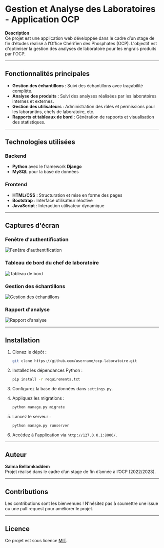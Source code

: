 # Gestion et Analyse des Laboratoires - Application OCP

**Description**  
Ce projet est une application web développée dans le cadre d’un stage de fin d’études réalisé à l’Office Chérifien des Phosphates (OCP). L'objectif est d'optimiser la gestion des analyses de laboratoire pour les engrais produits par l'OCP.

---

## Fonctionnalités principales
- **Gestion des échantillons** : Suivi des échantillons avec traçabilité complète.
- **Analyse des produits** : Suivi des analyses réalisées par les laboratoires internes et externes.
- **Gestion des utilisateurs** : Administration des rôles et permissions pour les laborantins, chefs de laboratoire, etc.
- **Rapports et tableaux de bord** : Génération de rapports et visualisation des statistiques.

---

## Technologies utilisées

### Backend
- **Python** avec le framework **Django**
- **MySQL** pour la base de données

### Frontend
- **HTML/CSS** : Structuration et mise en forme des pages
- **Bootstrap** : Interface utilisateur réactive
- **JavaScript** : Interaction utilisateur dynamique

---

## Captures d'écran

### Fenêtre d'authentification
![Fenêtre d'authentification](images/fenetre_authentification.png)

### Tableau de bord du chef de laboratoire
![Tableau de bord](images/tableau_bord_chef.png)

### Gestion des échantillons
![Gestion des échantillons](images/gestion_echantillons.png)

### Rapport d'analyse
![Rapport d'analyse](images/rapport_analyse.png)

---

## Installation

1. Clonez le dépôt :
   ```bash
   git clone https://github.com/username/ocp-laboratoire.git
   ```

2. Installez les dépendances Python :
   ```bash
   pip install -r requirements.txt
   ```

3. Configurez la base de données dans `settings.py`.

4. Appliquez les migrations :
   ```bash
   python manage.py migrate
   ```

5. Lancez le serveur :
   ```bash
   python manage.py runserver
   ```

6. Accédez à l'application via `http://127.0.0.1:8000/`.

---

## Auteur
**Salma Bellamkaddem**  
Projet réalisé dans le cadre d’un stage de fin d’année à l’OCP (2022/2023).

---

## Contributions
Les contributions sont les bienvenues ! N'hésitez pas à soumettre une issue ou une pull request pour améliorer le projet.

---

## Licence
Ce projet est sous licence [MIT](LICENSE).
